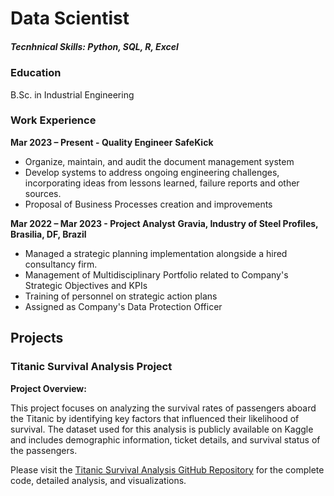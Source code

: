 # Data Scientist

##### Tecnhnical Skills: Python, SQL, R, Excel

### Education
B.Sc. in Industrial Engineering

### Work Experience
**Mar 2023 – Present -	Quality Engineer**
**SafeKick**
- Organize, maintain, and audit the document management system
- Develop systems to address ongoing engineering challenges, incorporating ideas from lessons learned, failure reports and other sources.
- Proposal of Business Processes creation and improvements

**Mar 2022 – Mar 2023 -	Project Analyst**
**Gravia, Industry of Steel Profiles, Brasilia, DF, Brazil**
- Managed a strategic planning implementation alongside a hired consultancy firm.
- Management of Multidisciplinary Portfolio related to Company's Strategic Objectives and KPIs 
- Training of personnel on strategic action plans
- Assigned as Company's Data Protection Officer

## Projects
### Titanic Survival Analysis Project
**Project Overview:**

This project focuses on analyzing the survival rates of passengers aboard the Titanic by identifying key factors that influenced their likelihood of survival. The dataset used for this analysis is publicly available on Kaggle and includes demographic information, ticket details, and survival status of the passengers.

Please visit the [Titanic Survival Analysis GitHub Repository](https://thiagobarreto2030.github.io/Titanic_Survival_Analysis/) for the complete code, detailed analysis, and visualizations.
